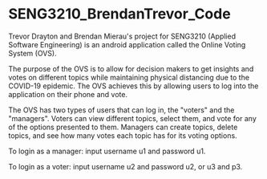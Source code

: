 # SENG3210_BrendanTrevor_Code

Trevor Drayton and Brendan Mierau's project for SENG3210 (Applied Software Engineering) is an android application called the Online Voting System (OVS).

The purpose of the OVS is to allow for decision makers to get insights and votes on different topics while maintaining physical distancing due to the COVID-19 epidemic. The OVS achieves this by allowing users to log into the application on their phone and vote.

The OVS has two types of users that can log in, the "voters" and the "managers". Voters can view different topics, select them, and vote for any of the options presented to them. Managers can create topics, delete topics, and see how many votes each topic has for its voting options.

To login as a manager: input username u1 and password u1.

To login as a voter: input username u2 and password u2, or u3 and p3.
